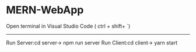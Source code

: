 # MERN-WebApp

Open terminal in Visual Studio Code ( ctrl + shift+ `)

------------------------------------------------------------
Run Server:cd server-> npm run server
Run Client:cd client-> yarn start
